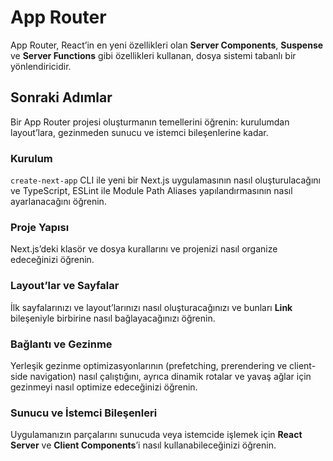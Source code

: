 # App Router

App Router, React’in en yeni özellikleri olan **Server Components**, **Suspense** ve **Server Functions** gibi özellikleri kullanan, dosya sistemi tabanlı bir yönlendiricidir.

## Sonraki Adımlar

Bir App Router projesi oluşturmanın temellerini öğrenin: kurulumdan layout’lara, gezinmeden sunucu ve istemci bileşenlerine kadar.

### Kurulum

`create-next-app` CLI ile yeni bir Next.js uygulamasının nasıl oluşturulacağını ve TypeScript, ESLint ile Module Path Aliases yapılandırmasının nasıl ayarlanacağını öğrenin.

### Proje Yapısı

Next.js’deki klasör ve dosya kurallarını ve projenizi nasıl organize edeceğinizi öğrenin.

### Layout’lar ve Sayfalar

İlk sayfalarınızı ve layout’larınızı nasıl oluşturacağınızı ve bunları **Link** bileşeniyle birbirine nasıl bağlayacağınızı öğrenin.

### Bağlantı ve Gezinme

Yerleşik gezinme optimizasyonlarının (prefetching, prerendering ve client-side navigation) nasıl çalıştığını, ayrıca dinamik rotalar ve yavaş ağlar için gezinmeyi nasıl optimize edeceğinizi öğrenin.

### Sunucu ve İstemci Bileşenleri

Uygulamanızın parçalarını sunucuda veya istemcide işlemek için **React Server** ve **Client Components**’i nasıl kullanabileceğinizi öğrenin.
